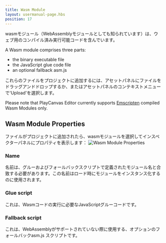 ```yaml
---
title: Wasm Module
layout: usermanual-page.hbs
position: 17
---
```


wasmモジュール（WebAssemblyモジュールとしても知られています）は、ウェブ用のコンパイル済み実行可能コードを含んでいます。

A Wasm module comprises three parts:
* the binary executable file
* the JavaScript glue code file
* an optional fallback asm.js

これらのファイルをプロジェクトに追加するには、アセットパネルにファイルをドラッグアンドドロップするか、またはアセットパネルのコンテキストメニューで'Upload'を選択します。

Please note that PlayCanvas Editor currently supports [Emscripten][2] compiled Wasm Modules only.

## Wasm Module Properties

ファイルがプロジェクトに追加されたら、wasmモジュールを選択してインスペクターパネルにプロパティを表示します：
![Wasm Module Properties][1]

### Name

名前は、グルーおよびフォールバックスクリプトで定義されたモジュール名と合致する必要があります。この名前はロード時にモジュールをインスタンス化するのに使用されます。

### Glue script

これは、Wasmコードの実行に必要なJavaScriptグルーコードです。

### Fallback script

これは、WebAssemblyがサポートされていない際に使用する、オプションのフォールバックasm.js スクリプトです。

[1]: /images/user-manual/assets/wasm-module.png
[2]: https://emscripten.org/